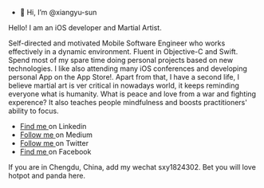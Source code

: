 - 👋 Hi, I’m @xiangyu-sun

Hello! I am an iOS developer and Martial Artist.

Self-directed and motivated Mobile Software Engineer who works effectively in a dynamic environment. Fluent in Objective-C and Swift. Spend most of my spare time doing personal projects based on new technologies. I like also attending many iOS conferences and developing personal App on the App Store!.
Apart from that, I have a second life, I believe martial art is ver critical in nowadays world, it keeps reminding everyone what is humanity. What is peace and love from a war and fighting experence? It also teaches people mindfulness and boosts practitioners' ability to focus.


- [Find me ](https://www.linkedin.com/in/xiangyu-sun/) on Linkedin
- [Follow me ](https://medium.com/@xiangyu.sun) on Medium
- [Follow me ](https://twitter.com/budo_coder) on Twitter
- [Find me ](https://www.facebook.com/alexander.luc.sun) on Facebook


If you are in Chengdu, China, add my wechat sxy1824302. Bet you will love hotpot and panda here.
